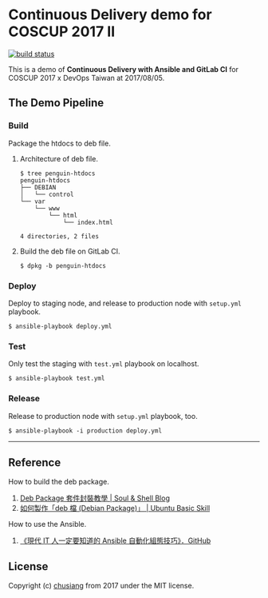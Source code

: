 # Continuous Delivery demo for COSCUP 2017 Ⅱ

[![build status](https://gitlab.com/chusiang/coscup2017-cd-demo/badges/master/build.svg)](https://gitlab.com/chusiang/coscup2017-cd-demo/commits/master)

This is a demo of **Continuous Delivery with Ansible and GitLab CI**  for COSCUP 2017 x DevOps Taiwan at 2017/08/05.

## The Demo Pipeline

### Build

Package the htdocs to deb file.

1. Architecture of deb file.

    ```
    $ tree penguin-htdocs
    penguin-htdocs
    ├── DEBIAN
    │   └── control
    └── var
        └── www
            └── html
                └── index.html

    4 directories, 2 files
    ```

1. Build the deb file on GitLab CI.

    ```
    $ dpkg -b penguin-htdocs
    ```

### Deploy

Deploy to staging node, and release to production node with `setup.yml` playbook.

```
$ ansible-playbook deploy.yml
```

### Test

Only test the staging with `test.yml` playbook on localhost.

```
$ ansible-playbook test.yml
```

### Release

Release to production node with `setup.yml` playbook, too.

```
$ ansible-playbook -i production deploy.yml
```

----

## Reference

How to build the deb package.

1. [Deb Package 套件封裝教學 | Soul & Shell Blog](https://blog.toright.com/posts/4434/deb-package-%E5%A5%97%E4%BB%B6%E5%B0%81%E8%A3%9D%E6%95%99%E5%AD%B8.html)
1. [如何製作「deb 檔 (Debian Package)」 | Ubuntu Basic Skill](https://samwhelp.github.io/book-ubuntu-basic-skill/book/content/package/how-to-build-package.html)

How to use the Ansible.

1. [《現代 IT 人一定要知道的 Ansible 自動化組態技巧》．GitHub](https://github.com/chusiang/automate-with-ansible)

## License

Copyright (c) [chusiang][chusiang] from 2017 under the MIT license.

[chusiang]: https://github.com/chusiang/
